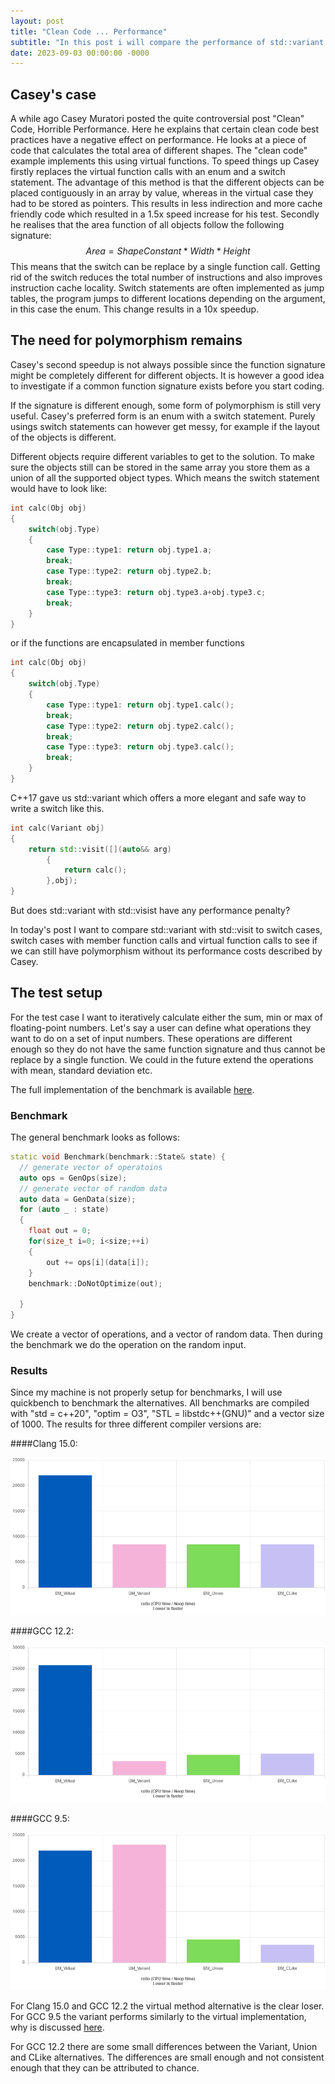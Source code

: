 ```yaml
---
layout: post
title: "Clean Code ... Performance"
subtitle: "In this post i will compare the performance of std::variant to its alternatives"
date: 2023-09-03 00:00:00 -0000
---
```


## Casey's case 

A while ago Casey Muratori posted the quite controversial post "Clean" Code, Horrible Performance. Here he explains that certain clean code best practices have a negative effect on performance. 
He looks at a piece of code that calculates the total area of different shapes. The "clean code" example implements this using virtual functions. To speed things up Casey firstly replaces the virtual function calls with an enum and a switch statement. The advantage of this method is that the different objects can be placed contiguously in an array by value, whereas in the virtual case they had to be stored as pointers. This results in less indirection and more cache friendly code which resulted in a 1.5x speed increase for his test. 
Secondly he realises that the area function of all objects follow the following signature:
$$ Area = ShapeConstant*Width*Height$$ This means that the switch can be replace by a single function call. Getting rid of the switch reduces the total number of instructions and also improves instruction cache locality. Switch statements are often implemented as jump tables, the program jumps to different locations depending on the argument, in this case the enum. This change results in a 10x speedup.

## The need for polymorphism remains

Casey's second speedup is not always possible since the function signature might be completely different for different objects. It is however a good idea to investigate if a common function signature exists before you start coding.

If the signature is different enough, some form of polymorphism is still very useful. Casey's preferred form is an enum with a switch statement. Purely usings switch statements can however get messy, for example if the layout of the objects is different. 

Different objects require different variables to get to the solution. To make sure the objects still can be stored in the same array you store them as a union of all the supported object types. Which means the switch statement would have to look like:
```cpp
int calc(Obj obj) 
{
    switch(obj.Type)
    {
        case Type::type1: return obj.type1.a;
        break;
        case Type::type2: return obj.type2.b; 
        break;
        case Type::type3: return obj.type3.a+obj.type3.c;
        break;
    }
}
```
or if the functions are encapsulated in member functions
```cpp
int calc(Obj obj) 
{
    switch(obj.Type)
    {
        case Type::type1: return obj.type1.calc();
        break;
        case Type::type2: return obj.type2.calc(); 
        break;
        case Type::type3: return obj.type3.calc();
        break;
    }
}
```
C++17 gave us std::variant which offers a more elegant and safe way to write a switch like this. 
```cpp
int calc(Variant obj) 
{
    return std::visit([](auto&& arg)
        {
            return calc();
        },obj);
}
```

But does std::variant with std::visist have any performance penalty? 

In today's post I want to compare std::variant with std::visit to switch cases, switch cases with member function calls and virtual function calls to see if we can still have polymorphism without its performance costs described by Casey.

## The test setup

For the test case I want to iteratively calculate either the sum, min or max of floating-point numbers. Let's say a user can define what operations they want to do on a set of input numbers. These operations are different enough so they do not have the same function signature and thus cannot be replace by a single function. We could in the future extend the operations with mean, standard deviation etc. 

The full implementation of the benchmark is available [here](https://github.com/HeinBreukers/CleanCode...Performance).


### Benchmark

The general benchmark looks as follows:
```cpp
static void Benchmark(benchmark::State& state) {
  // generate vector of operatoins
  auto ops = GenOps(size);
  // generate vector of random data
  auto data = GenData(size);
  for (auto _ : state)
  {
    float out = 0;
    for(size_t i=0; i<size;++i)
    {        
        out += ops[i](data[i]);
    }
    benchmark::DoNotOptimize(out);

  }
}
```
We create a vector of operations, and a vector of random data. Then during the benchmark we do the operation on the random input.

### Results

Since my machine is not properly setup for benchmarks, I will use quickbench to benchmark the alternatives. All benchmarks are compiled with "std = c++20", "optim = O3", "STL = libstdc++(GNU)" and a vector size of 1000. 
The results for three different compiler versions are:

####Clang 15.0:

![alt text](https://raw.githubusercontent.com/HeinBreukers/HeinBreukers.github.io/master/_posts/images/2023-03-09-cleancode...performance/clang150.png)

####GCC 12.2:

![alt text](https://raw.githubusercontent.com/HeinBreukers/HeinBreukers.github.io/master/_posts/images/2023-03-09-cleancode...performance/gcc122.png)

####GCC 9.5:

![alt text](https://raw.githubusercontent.com/HeinBreukers/HeinBreukers.github.io/master/_posts/images/2023-03-09-cleancode...performance/gcc95.png)

For Clang 15.0 and GCC 12.2 the virtual method alternative is the clear loser. For GCC 9.5 the variant performs similarly to the virtual implementation, why is discussed [here](https://www.reddit.com/r/cpp/comments/kst2pu/with_stdvariant_you_choose_either_performance_or/). 

For GCC 12.2 there are some small differences between the Variant, Union and CLike alternatives. The differences are small enough and not consistent enough that they can be attributed to chance. 
